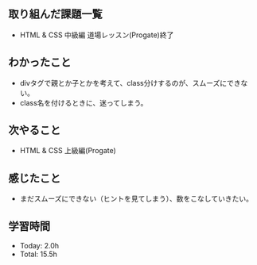 ## 取り組んだ課題一覧
- HTML & CSS 中級編 道場レッスン(Progate)終了
## わかったこと
- divタグで親とか子とかを考えて、class分けするのが、スムーズにできない。
- class名を付けるときに、迷ってしまう。
## 次やること
- HTML & CSS 上級編(Progate)
## 感じたこと
- まだスムーズにできない（ヒントを見てしまう）、数をこなしていきたい。
## 学習時間
- Today: 2.0h
- Total: 15.5h
